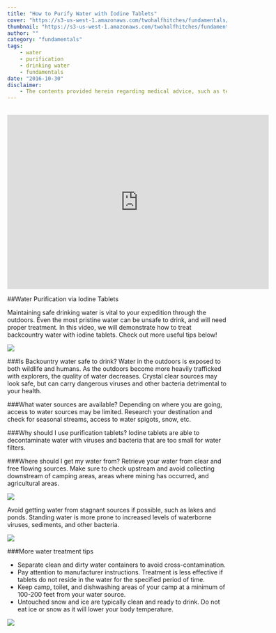 ```yaml
---
title: "How to Purify Water with Iodine Tablets"
cover: "https://s3-us-west-1.amazonaws.com/twohalfhitches/fundamentals/iodine-tablets/Water+Purification.jpg"
thumbnail: "https://s3-us-west-1.amazonaws.com/twohalfhitches/fundamentals/iodine-tablets/Water+Purification.jpg"
author: ""
category: "fundamentals"
tags:
    - water
    - purification
    - drinking water
    - fundamentals
date: "2016-10-30"
disclaimer:
    - The contents provided herein regarding medical advice, such as text, graphics, images, and other material contained on this website are for informational purposes only. The content provided in this website is not intended to substitute professional medical advice, diagnosis, or treatment. 
---
```

<br>

<iframe title="video" src="https://www.youtube.com/embed/FkvDrzPe_vk" width="600" height="400" frameBorder="0" allowFullScreen></iframe>

<br>

##Water Purification via Iodine Tablets

Maintaining safe drinking water is vital to your expedition through the outdoors. Even the most pristine water can be unsafe to drink, and will need proper treatment. In this video, we will demonstrate how to treat backcountry water with iodine tablets. Check out more useful tips below!

![](https://s3-us-west-1.amazonaws.com/twohalfhitches/fundamentals/iodine-tablets/5J8A6531.jpg)

###Is Backountry water safe to drink?
Water in the outdoors is exposed to both wildlife and humans. As the outdoors become more heavily trafficked with explorers, the quality of water decreases. Crystal clear sources may look safe, but can carry dangerous viruses and other bacteria detrimental to your health.

###What water sources are available?
Depending on where you are going, access to water sources may be limited. Research your destination and check for seasonal streams, access to water spigots, snow, etc.

###Why should I use purification tablets?
Iodine tablets are able to decontaminate water with viruses and bacteria that are too small for water filters.

###Where should I get my water from?
Retrieve your water from clear and free flowing sources. Make sure to check upstream and avoid collecting downstream of camping areas, areas where mining has occurred, and agricultural areas.

![](https://s3-us-west-1.amazonaws.com/twohalfhitches/fundamentals/iodine-tablets/5J8A6526.jpg)

Avoid getting water from stagnant sources if possible, such as lakes and ponds. Standing water is more prone to increased levels of waterborne viruses, sediments, and other bacteria.

![](https://s3-us-west-1.amazonaws.com/twohalfhitches/fundamentals/iodine-tablets/5J8A9665.jpg)

###More water treatment tips

- Separate clean and dirty water containers to avoid cross-contamination.
- Pay attention to manufacturer instructions. Treatment is less effective if tablets do not reside in the water for the specified period of time.
- Keep camp, toilet, and dishwashing areas of your camp at a minimum of 100-200 feet from your water source.
- Untouched snow and ice are typically clean and ready to drink. Do not eat ice or snow as it will lower your body temperature.

![](https://s3-us-west-1.amazonaws.com/twohalfhitches/fundamentals/iodine-tablets/5J8A6536.jpg)
